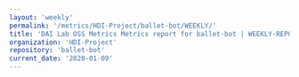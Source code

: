 ```yaml
---
layout: 'weekly'
permalink: '/metrics/HDI-Project/ballet-bot/WEEKLY/'
title: 'DAI Lab OSS Metrics Metrics report for ballet-bot | WEEKLY-REPORT-2020-01-09'
organization: 'HDI-Project'
repository: 'ballet-bot'
current_date: '2020-01-09'
---
```

